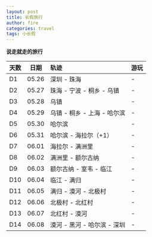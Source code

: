```yaml
---
layout: post
title: 长假旅行
author: fire
categories: travel 
tags: 小长假
---
```


**说走就走的旅行**

| 天数 | 日期 | 轨迹 | 游玩 |
|:--- | :---: | :--- | :--- |
| D1 | 05.26 | 深圳 - 珠海 | - |
| D2 | 05.27 | 珠海 - 宁波 - 桐乡 - 乌镇 | - |
| D3 | 05.28 | 乌镇 | - |
| D4 | 05.29 | 乌镇 - 桐乡 - 上海 - 哈尔滨 | - |
| D5 | 05.30 | 哈尔滨 | - |
| D6 | 05.31 | 哈尔滨 - 海拉尔（+1） | - |
| D7 | 06.01 | 海拉尔 - 满洲里 | - |
| D8 | 06.02 | 满洲里 - 额尔古纳 | - |
| D9 | 06.03 | 额尔古纳 - 室韦 - 临江 | - |
| D10 | 06.04 | 临江 - 满归 | - |
| D11 | 06.05 | 满归 - 漠河 - 北极村 | - |
| D12 | 06.06 | 北极村 - 北红村 | - |
| D13 | 06.07 | 北红村 - 漠河 | - |
| D14 | 06.08 | 漠河 - 黑河 - 哈尔滨 - 深圳 | - |
